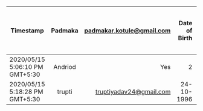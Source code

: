 |Timestamp	|Padmaka	|padmakar.kotule@gmail.com	|Date of Birth	|Which OS do you use?|	Define OS and why it is necessary for a computer?	|Which of the following are not operating system?	|India's first super computer is?	|Do you like Andriod OS?	|Rate Andriod OS	| [A]	| [B]	|Time	|
| ------------- |:-------------:| -----:| --------:|------:|------:|------:|--------:|-----:|------:|------:|-----:|-----:|
|2020/05/15 5:06:10 PM GMT+5:30	|			Andriod	|			Yes|	2	|1	|2	|17:06	|
|2020/05/15 5:18:28 PM GMT+5:30	|trupti	|truptiyadav24@gmail.com|	24-10-1996	|Andriod				|Yes	4|	3	|2	|17:18	|
